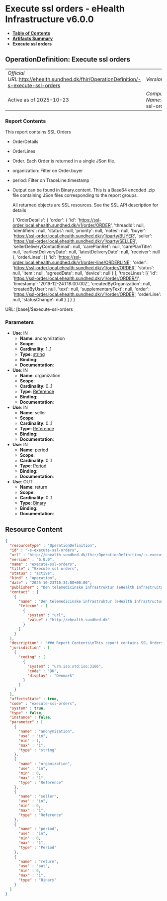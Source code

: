 # Execute ssl orders - eHealth Infrastructure v6.0.0

* [**Table of Contents**](toc.md)
* [**Artifacts Summary**](artifacts.md)
* **Execute ssl orders**

## OperationDefinition: Execute ssl orders 

| | |
| :--- | :--- |
| *Official URL*:http://ehealth.sundhed.dk/fhir/OperationDefinition/-s-execute-ssl-orders | *Version*:6.0.0 |
| Active as of 2025-10-23 | *Computable Name*:execute-ssl-orders |

 

### Report Contents

 
This report contains SSL Orders 
* OrderDetails
* OrderLines
* Order. Each Order is returned in a single JSon file.
* organization: Filter on Order.buyer
* period: Filter on TraceLine.timestamp
* Output can be found in Binary.content. This is a Base64 encoded .zip file containing JSon files corresponding to the report groups.


  All returned objects are SSL resources. See the SSL API description for details


  { 'OrderDetails': { 'order': { 'id': 'https://ssl-order.local.ehealth.sundhed.dk/v1/order/ORDER', 'threadId': null, 'identifiers': null, 'status': null, 'priority': null, 'notes': null, 'buyer': 'https://ssl-order.local.ehealth.sundhed.dk/v1/party/BUYER', 'seller': 'https://ssl-order.local.ehealth.sundhed.dk/v1/party/SELLER', 'sellerDeliveryContactEmail': null, 'carePlanRef': null, 'carePlanTitle': null, 'earliestDeliveryDate': null, 'latestDeliveryDate': null, 'receiver': null }, 'orderLines': [{ 'id': 'https://ssl-order.local.ehealth.sundhed.dk/v1/order-line/ORDERLINE', 'order': 'https://ssl-order.local.ehealth.sundhed.dk/v1/order/ORDER', 'status': null, 'item': null, 'agreedDate': null, 'device': null } ], 'traceLines': [{ 'id': 'https://ssl-order.local.ehealth.sundhed.dk/v1/order/ORDER/1', 'timestamp': '2019-12-24T18:00:00Z', 'createdByOrganization': null, 'createdByUser': null, 'text': null, 'supplementaryText': null, 'order': 'https://ssl-order.local.ehealth.sundhed.dk/v1/order/ORDER', 'orderLine': null, 'statusChange': null } ] } }
 

URL: [base]/$execute-ssl-orders

### Parameters

* **Use**: IN
  * **Name**: anonymization
  * **Scope**: 
  * **Cardinality**: 1..1
  * **Type**: [string](http://hl7.org/fhir/R4/datatypes.html#string)
  * **Binding**: 
  * **Documentation**: 
* **Use**: IN
  * **Name**: organization
  * **Scope**: 
  * **Cardinality**: 0..1
  * **Type**: [Reference](http://hl7.org/fhir/R4/references.html#Reference)
  * **Binding**: 
  * **Documentation**: 
* **Use**: IN
  * **Name**: seller
  * **Scope**: 
  * **Cardinality**: 0..1
  * **Type**: [Reference](http://hl7.org/fhir/R4/references.html#Reference)
  * **Binding**: 
  * **Documentation**: 
* **Use**: IN
  * **Name**: period
  * **Scope**: 
  * **Cardinality**: 0..1
  * **Type**: [Period](http://hl7.org/fhir/R4/datatypes.html#Period)
  * **Binding**: 
  * **Documentation**: 
* **Use**: OUT
  * **Name**: return
  * **Scope**: 
  * **Cardinality**: 0..1
  * **Type**: [Binary](http://hl7.org/fhir/R4/binary.html)
  * **Binding**: 
  * **Documentation**: 



## Resource Content

```json
{
  "resourceType" : "OperationDefinition",
  "id" : "-s-execute-ssl-orders",
  "url" : "http://ehealth.sundhed.dk/fhir/OperationDefinition/-s-execute-ssl-orders",
  "version" : "6.0.0",
  "name" : "execute-ssl-orders",
  "title" : "Execute ssl orders",
  "status" : "active",
  "kind" : "operation",
  "date" : "2025-10-23T10:34:08+00:00",
  "publisher" : "Den telemedicinske infrastruktur (eHealth Infrastructure)",
  "contact" : [
    {
      "name" : "Den telemedicinske infrastruktur (eHealth Infrastructure)",
      "telecom" : [
        {
          "system" : "url",
          "value" : "http://ehealth.sundhed.dk"
        }
      ]
    }
  ],
  "description" : "### Report Contents\nThis report contains SSL Orders\n- OrderDetails\n- OrderLines\n- TraceLines\n### Grouping \nOrder. Each Order is returned in a single JSon file.\n### Parameters\n- organization: Filter on Order.buyer\n- period: Filter on TraceLine.timestamp\n- seller: Filter on Order.seller\n### Output\nOutput can be found in Binary.content. This is a Base64 encoded .zip file containing JSon files corresponding to the report groups.\n### Example output\nAll returned objects are SSL resources. See the SSL API description for details\n\n    {\n        'OrderDetails': {\n            'order': {\n                'id': 'https://ssl-order.local.ehealth.sundhed.dk/v1/order/ORDER',\n                'threadId': null,\n                'identifiers': null,\n                'status': null,\n                'priority': null,\n                'notes': null,\n                'buyer': 'https://ssl-order.local.ehealth.sundhed.dk/v1/party/BUYER',\n                'seller': 'https://ssl-order.local.ehealth.sundhed.dk/v1/party/SELLER',\n                'sellerDeliveryContactEmail': null,\n                'carePlanRef': null,\n                'carePlanTitle': null,\n                'earliestDeliveryDate': null,\n                'latestDeliveryDate': null,\n                'receiver': null\n            },\n            'orderLines': [{\n                    'id': 'https://ssl-order.local.ehealth.sundhed.dk/v1/order-line/ORDERLINE',\n                    'order': 'https://ssl-order.local.ehealth.sundhed.dk/v1/order/ORDER',\n                    'status': null,\n                    'item': null,\n                    'agreedDate': null,\n                    'device': null\n                }\n            ],\n            'traceLines': [{\n                    'id': 'https://ssl-order.local.ehealth.sundhed.dk/v1/order/ORDER/1',\n                    'timestamp': '2019-12-24T18:00:00Z',\n                    'createdByOrganization': null,\n                    'createdByUser': null,\n                    'text': null,\n                    'supplementaryText': null,\n                    'order': 'https://ssl-order.local.ehealth.sundhed.dk/v1/order/ORDER',\n                    'orderLine': null,\n                    'statusChange': null\n                }\n            ]\n        }\n    }\n",
  "jurisdiction" : [
    {
      "coding" : [
        {
          "system" : "urn:iso:std:iso:3166",
          "code" : "DK",
          "display" : "Denmark"
        }
      ]
    }
  ],
  "affectsState" : true,
  "code" : "execute-ssl-orders",
  "system" : true,
  "type" : false,
  "instance" : false,
  "parameter" : [
    {
      "name" : "anonymization",
      "use" : "in",
      "min" : 1,
      "max" : "1",
      "type" : "string"
    },
    {
      "name" : "organization",
      "use" : "in",
      "min" : 0,
      "max" : "1",
      "type" : "Reference"
    },
    {
      "name" : "seller",
      "use" : "in",
      "min" : 0,
      "max" : "1",
      "type" : "Reference"
    },
    {
      "name" : "period",
      "use" : "in",
      "min" : 0,
      "max" : "1",
      "type" : "Period"
    },
    {
      "name" : "return",
      "use" : "out",
      "min" : 0,
      "max" : "1",
      "type" : "Binary"
    }
  ]
}

```
